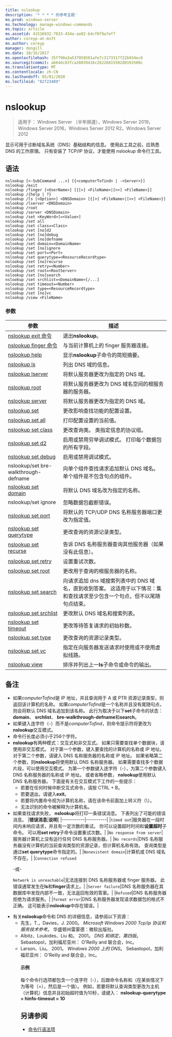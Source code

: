 ```yaml
---
title: nslookup
description: '* * * * 的参考主题'
ms.prod: windows-server
ms.technology: manage-windows-commands
ms.topic: article
ms.assetid: 41516932-7833-434a-aa92-b4cf0f9a7ef7
author: coreyp-at-msft
ms.author: coreyp
manager: dongill
ms.date: 10/16/2017
ms.openlocfilehash: 35f790a3a537959501afe7c3173317f22b934ec6
ms.sourcegitcommit: ab64dc83fca28039416c26226815502d0193500c
ms.translationtype: MT
ms.contentlocale: zh-CN
ms.lasthandoff: 05/01/2020
ms.locfileid: "82723489"
---
```

# <a name="nslookup"></a>nslookup

> 适用于： Windows Server （半年频道），Windows Server 2019，Windows Server 2016，Windows Server 2012 R2，Windows Server 2012

显示可用于诊断域名系统（DNS）基础结构的信息。 使用此工具之前，应熟悉 DNS 的工作原理。 只有安装了 TCP/IP 协议，才能使用 nslookup 命令行工具。
## <a name="syntax"></a>语法

```
nslookup [<-SubCommand ...>] [{<computerTofind> | -<Server>}]
nslookup /exit
nslookup /finger [<UserName>] [{[>] <FileName>|[>>] <FileName>}]
nslookup /{help | ?}
nslookup /ls [<Option>] <DNSDomain> [{[>] <FileName>|[>>] <FileName>}]
nslookup /lserver <DNSDomain> 
nslookup /root 
nslookup /server <DNSDomain>
nslookup /set <KeyWord>[=<Value>]
nslookup /set all 
nslookup /set class=<Class>
nslookup /set [no]d2
nslookup /set [no]debug
nslookup /set [no]defname
nslookup /set domain=<DomainName>
nslookup /set [no]ignore
nslookup /set port=<Port>
nslookup /set querytype=<ResourceRecordtype>
nslookup /set [no]recurse
nslookup /set retry=<Number>
nslookup /set root=<RootServer>
nslookup /set [no]search
nslookup /set srchlist=<DomainName>[/...]
nslookup /set timeout=<Number>
nslookup /set type=<ResourceRecordtype>
nslookup /set [no]vc
nslookup /view <FileName>
```

### <a name="parameters"></a>参数

|                       参数                       |                                                                                                         描述                                                                                                         |
|-------------------------------------------------------|-----------------------------------------------------------------------------------------------------------------------------------------------------------------------------------------------------------------------------|
|   [nslookup exit 命令](nslookup-exit-command.md)   |                                                                                                     退出**nslookup**。                                                                                                     |
| [nslookup finger 命令](nslookup-finger-command.md) |                                                                                  与当前计算机上的 finger 服务器连接。                                                                                   |
|           [nslookup help](nslookup-help.md)           |                                                                                    显示**nslookup**子命令的简短摘要。                                                                                    |
|             [nslookup ls](nslookup-ls.md)             |                                                                                             列出 DNS 域的信息。                                                                                             |
|        [nslookup lserver](nslookup-lserver.md)        |                                                                                   将默认服务器更改为指定的 DNS 域。                                                                                   |
|           [nslookup root](nslookup-root.md)           |                                                                     将默认服务器更改为 DNS 域名空间的根服务器的服务器。                                                                     |
|         [nslookup server](nslookup-server.md)         |                                                                                   将默认服务器更改为指定的 DNS 域。                                                                                   |
|            [nslookup set](nslookup-set.md)            |                                                                              更改影响查找功能的配置设置。                                                                               |
|        [nslookup set all](nslookup-set-all.md)        |                                                                                  打印配置设置的当前值。                                                                                   |
|      [nslookup set class](nslookup-set-class.md)      |                                                                     更改查询类。 类指定信息的协议组。                                                                     |
|         [nslookup set d2](nslookup-set-d2.md)         |                                                                     启用或禁用穷举调试模式。 打印每个数据包的所有字段。                                                                      |
|      [nslookup set debug](nslookup-set-debug.md)      |                                                                                               启用或禁用调试模式。                                                                                               |
|                 nslookup/set bre-walkthrough-defname                 |                                            向单个组件查找请求追加默认 DNS 域名。 单个组件是不包含句点的组件。                                            |
|     [nslookup set domain](nslookup-set-domain.md)     |                                                                                 将默认 DNS 域名改为指定的名称。                                                                                  |
|                 nslookup/set ignore                  |                                                                                              忽略数据包截断错误。                                                                                              |
|       [nslookup set port](nslookup-set-port.md)       |                                                                          将默认的 TCP/UDP DNS 名称服务器端口更改为指定值。                                                                           |
|  [nslookup set querytype](nslookup-set-querytype.md)  |                                                                                       更改查询的资源记录类型。                                                                                       |
|    [nslookup set recurse](nslookup-set-recurse.md)    |                                                                    告诉 DNS 名称服务器查询其他服务器（如果没有此信息）。                                                                    |
|      [nslookup set retry](nslookup-set-retry.md)      |                                                                                                 设置重试次数。                                                                                                 |
|       [nslookup set root](nslookup-set-root.md)       |                                                                                    更改用于查询的根服务器的名称。                                                                                    |
|     [nslookup set search](nslookup-set-search.md)     | 向请求追加 dns 域搜索列表中的 DNS 域名，直到收到答案。 这适用于以下情况：集和查找请求至少包含一个句点，但不以尾随句点结束。 |
|   [nslookup set srchlist](nslookup-set-srchlist.md)   |                                                                                    更改默认 DNS 域名和搜索列表。                                                                                     |
|    [nslookup set timeout](nslookup-set-timeout.md)    |                                                                           更改等待答复请求的初始秒数。                                                                           |
|       [nslookup set type](nslookup-set-type.md)       |                                                                                       更改查询的资源记录类型。                                                                                       |
|         [nslookup set vc](nslookup-set-vc.md)         |                                                                     指定在向服务器发送请求时使用或不使用虚拟线路。                                                                      |
|           [nslookup view](nslookup-view.md)           |                                                                          排序并列出上一**ls**子命令或命令的输出。                                                                          |

## <a name="remarks"></a>备注
- 如果*computerTofind*是 IP 地址，并且查询用于 A 或 PTR 资源记录类型，则返回该计算机的名称。 如果*computerTofind*是一个名称并且没有尾随句点，则会将默认 DNS 域名追加到该名称。 此行为取决于以下**set**子命令的状态： **domain**、 **srchlist**、 **bre-walkthrough-defname**和**search**。
- 如果键入连字符（-）而不是*computerTofind*，则命令提示符将更改为**nslookup**交互模式。
- 命令行长度必须小于256个字符。
- **nslookup**有两种模式：交互式和非交互式。
  如果只需要查找单个数据块，请使用非交互模式。 对于第一个参数，键入要查找的计算机的名称或 IP 地址。 对于第二个参数，请键入 DNS 名称服务器的名称或 IP 地址。 如果省略第二个参数，则**nslookup**将使用默认 DNS 名称服务器。
  如果需要查找多个数据片段，可以使用交互模式。 为第一个参数键入连字符（-），为第二个参数键入 DNS 名称服务器的名称或 IP 地址。 或者省略参数， **nslookup**使用默认 DNS 名称服务器。 下面是有关在交互模式下工作的一些提示：
  -   若要在任何时候中断交互式命令，请按 CTRL + B。
  -   若要退出，请键入**exit**。
  -   若要将内置命令视为计算机名称，请在该命令前面加上转义符（\\）。
  -   无法识别的命令被解释为计算机名。
- 如果查找请求失败， **nslookup**将打印一条错误消息。 下表列出了可能的错误消息。
  |**错误消息**|**说明**|
  |-----------|----------|
  |`timed out`|服务器在一段时间内未响应请求，并且有一定次数的重试。 你可以设置超时时间和**设置超时**子命令。 可以用**set retry**子命令设置重试次数。|
  |`No response from server`|服务器计算机上没有运行任何 DNS 名称服务器。|
  |`No records`|DNS 名称服务器没有计算机的当前查询类型的资源记录，但计算机名称有效。 查询类型是通过**set querytype**命令指定的。|
  |`Nonexistent domain`|计算机或 DNS 域名不存在。|
  |`Connection refused`<p>-或-<p>`Network is unreachable`|无法连接到 DNS 名称服务器或 finger 服务器。 此错误通常发生在**ls**和**finger**请求上。|
  |`Server failure`|DNS 名称服务器在其数据库中发现内部不一致，无法返回有效的答案。|
  |`Refused`|DNS 名称服务器拒绝为请求服务。|
  |`format error`|DNS 名称服务器发现请求数据包的格式不正确。 这可能表示**nslookup**中存在错误。|
- 有关**nslookup**命令和 DNS 的详细信息，请参阅以下资源：
  - 先生，T.，Davies，J. 2000。 *Microsoft Windows 2000 Tcp/ip 协议和服务技术参考*。 华盛顿州雷蒙德：微软出版社。
  - Albitz、Loukides、Liu 和。 2001。 *DNS 和绑定，第四版*。 Sebastopol，加利福尼亚州： O'Reilly and 联合会，Inc。
  - Larson、Liu。 2001。 *Windows 2000 上的 DNS*。 Sebastopol，加利福尼亚州： O'Reilly and 联合会，Inc。
    #### <a name="examples"></a>示例
    每个命令行选项都包含一个连字符（-），后跟命令名称和（在某些情况下为等号（=），然后是一个值）。 例如，若要将默认查询类型更改为主机（计算机）信息并且初始超时值为10秒，请键入： **nslookup-querytype = hinfo-timeout = 10**
    ## <a name="see-also"></a>另请参阅
    - [命令行语法项](command-line-syntax-key.md)
